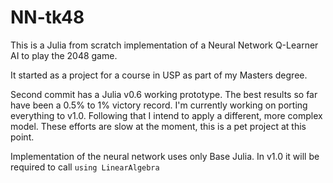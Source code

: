 # NN-tk48

This is a Julia from scratch implementation of a Neural Network Q-Learner AI to play the 2048 game.

It started as a project for a course in USP as part of my Masters degree.

Second commit has a Julia v0.6 working prototype. The best results so far have been a 0.5% to 1% victory record. I'm currently working on porting everything to v1.0. Following that I intend to apply a different, more complex model. These efforts are slow at the moment, this is a pet project at this point.

Implementation of the neural network uses only Base Julia. In v1.0 it will be required to call `using LinearAlgebra`
